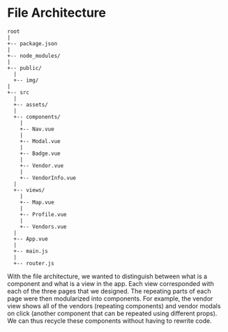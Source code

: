 # File Architecture

```
root
|
+-- package.json
| 
+-- node_modules/
|
+-- public/
  |
  +-- img/
|
+-- src
  |
  +-- assets/
  |
  +-- components/
    |
    +-- Nav.vue
    |
    +-- Modal.vue
    |
    +-- Badge.vue
    |
    +-- Vendor.vue
    |
    +-- VendorInfo.vue
  |
  +-- views/
    |
    +-- Map.vue
    |
    +-- Profile.vue
    |
    +-- Vendors.vue
  |
  +-- App.vue
  |
  +-- main.js
  |
  +-- router.js
```

With the file architecture, we wanted to distinguish between what is a component and what is a view in the app. Each view corresponded with each of the three pages that we designed. The repeating parts of each page were then modularized into components. For example, the vendor view shows all of the vendors (repeating components) and vendor modals on click (another component that can be repeated using different props). We can thus recycle these components without having to rewrite code.